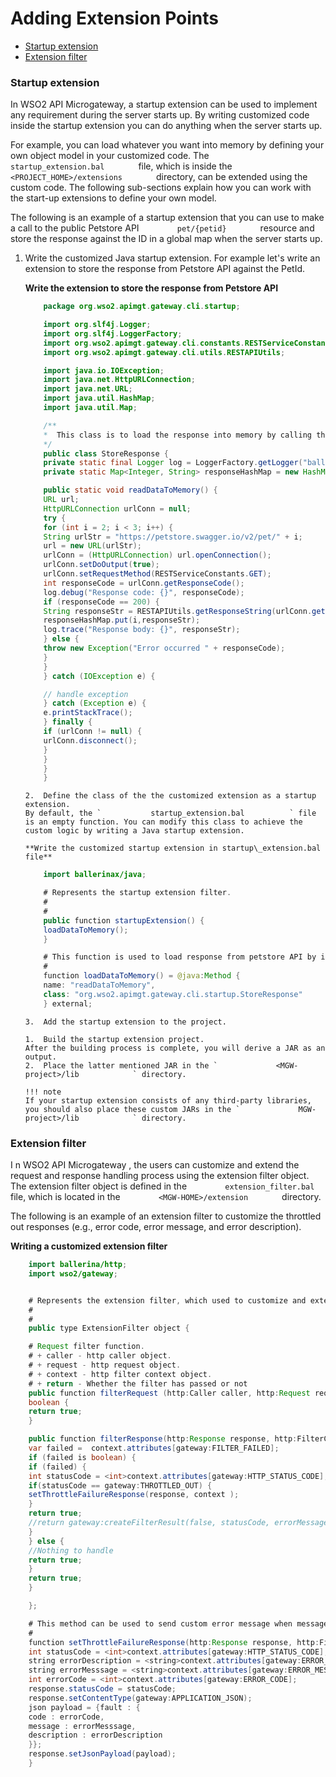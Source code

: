 # Adding Extension Points

-   [Startup extension](#AddingExtensionPoints-Startupextension)
-   [Extension filter](#AddingExtensionPoints-Extensionfilter)

### Startup extension

In WSO2 API Microgateway, a startup extension can be used to implement any requirement during the server starts up. By writing customized code inside the startup extension you can do anything when the server starts up.

For example, you can load whatever you want into memory by defining your own object model in your customized code. The `         startup_extension.bal        ` file, which is inside the `         <PROJECT_HOME>/extensions        ` directory, can be extended using the custom code. The following sub-sections explain how you can work with the start-up extensions to define your own model.

The following is an example of a startup extension that you can use to make a call to the public Petstore API `         pet/{petid}        ` resource and store the response against the ID in a global map when the server starts up.

1.  Write the customized Java startup extension.
    For example let's write an extension to store the response from Petstore API against the PetId.

    **Write the extension to store the response from Petstore API**

    ``` java
        package org.wso2.apimgt.gateway.cli.startup;

        import org.slf4j.Logger;
        import org.slf4j.LoggerFactory;
        import org.wso2.apimgt.gateway.cli.constants.RESTServiceConstants;
        import org.wso2.apimgt.gateway.cli.utils.RESTAPIUtils;

        import java.io.IOException;
        import java.net.HttpURLConnection;
        import java.net.URL;
        import java.util.HashMap;
        import java.util.Map;

        /**
        *  This class is to load the response into memory by calling the public Petstore API against id.
        */
        public class StoreResponse {
        private static final Logger log = LoggerFactory.getLogger("ballerina");
        private static Map<Integer, String> responseHashMap = new HashMap<>();

        public static void readDataToMemory() {
        URL url;
        HttpURLConnection urlConn = null;
        try {
        for (int i = 2; i < 3; i++) {
        String urlStr = "https://petstore.swagger.io/v2/pet/" + i;
        url = new URL(urlStr);
        urlConn = (HttpURLConnection) url.openConnection();
        urlConn.setDoOutput(true);
        urlConn.setRequestMethod(RESTServiceConstants.GET);
        int responseCode = urlConn.getResponseCode();
        log.debug("Response code: {}", responseCode);
        if (responseCode == 200) {
        String responseStr = RESTAPIUtils.getResponseString(urlConn.getInputStream());
        responseHashMap.put(i,responseStr);
        log.trace("Response body: {}", responseStr);
        } else {
        throw new Exception("Error occurred " + responseCode);
        }
        }
        } catch (IOException e) {

        // handle exception
        } catch (Exception e) {
        e.printStackTrace();
        } finally {
        if (urlConn != null) {
        urlConn.disconnect();
        }
        }
        }
        }
    ```

        2.  Define the class of the the customized extension as a startup extension.
        By default, the `           startup_extension.bal          ` file is an empty function. You can modify this class to achieve the custom logic by writing a Java startup extension.

        **Write the customized startup extension in startup\_extension.bal file**

    ``` java
        import ballerinax/java;

        # Represents the startup extension filter.
        #
        #
        public function startupExtension() {
        loadDataToMemory();
        }

        # This function is used to load response from petstore API by id into memory during the server starts up.
        #
        function loadDataToMemory() = @java:Method {
        name: "readDataToMemory",
        class: "org.wso2.apimgt.gateway.cli.startup.StoreResponse"
        } external;
    ```

        3.  Add the startup extension to the project.

        1.  Build the startup extension project.
        After the building process is complete, you will derive a JAR as an output.
        2.  Place the latter mentioned JAR in the `             <MGW-project>/lib            ` directory.

        !!! note
        If your startup extension consists of any third-party libraries, you should also place these custom JARs in the `             MGW-project>/lib            ` directory.

### Extension filter

I n WSO2 API Microgateway , the users can customize and extend the request and response handling process using the extension filter object. The extension filter object is defined in the `         extension_filter.bal        ` file, which is located in the `         <MGW-HOME>/extension        ` directory.

The following is an example of an extension filter to customize the throttled out responses (e.g., error code, error message, and error description).

**Writing a customized extension filter**

``` java
    import ballerina/http;
    import wso2/gateway;


    # Represents the extension filter, which used to customize and extend the request and response handling
    #
    #
    public type ExtensionFilter object {

    # Request filter function.
    # + caller - http caller object.
    # + request - http request object.
    # + context - http filter context object.
    # + return - Whether the filter has passed or not
    public function filterRequest (http:Caller caller, http:Request request, http:FilterContext context) returns
    boolean {
    return true;
    }

    public function filterResponse(http:Response response, http:FilterContext context) returns boolean {
    var failed =  context.attributes[gateway:FILTER_FAILED];
    if (failed is boolean) {
    if (failed) {
    int statusCode = <int>context.attributes[gateway:HTTP_STATUS_CODE];
    if(statusCode == gateway:THROTTLED_OUT) {
    setThrottleFailureResponse(response, context );
    } 
    return true;
    //return gateway:createFilterResult(false, statusCode, errorMessage);
    }
    } else {
    //Nothing to handle
    return true;
    }
    return true;
    }

    };

    # This method can be used to send custom error message when message throttled out
    #
    function setThrottleFailureResponse(http:Response response, http:FilterContext context) {
    int statusCode = <int>context.attributes[gateway:HTTP_STATUS_CODE];
    string errorDescription = <string>context.attributes[gateway:ERROR_DESCRIPTION];
    string errorMesssage = <string>context.attributes[gateway:ERROR_MESSAGE];
    int errorCode = <int>context.attributes[gateway:ERROR_CODE];
    response.statusCode = statusCode;
    response.setContentType(gateway:APPLICATION_JSON);
    json payload = {fault : {
    code : errorCode,
    message : errorMesssage,
    description : errorDescription
    }};
    response.setJsonPayload(payload);
    }
```
